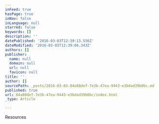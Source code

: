 ```yaml
---
inFeed: true
hasPage: true
inNav: false
inLanguage: null
starred: false
keywords: []
description: ''
datePublished: '2016-03-03T12:39:13.556Z'
dateModified: '2016-03-03T12:39:06.343Z'
authors: []
publisher:
  name: null
  domain: null
  url: null
  favicon: null
title: ''
author: []
sourcePath: _posts/2016-03-03-04a08def-7e3b-47ea-9443-e3bdad39b0bc.md
published: true
url: 04a08def-7e3b-47ea-9443-e3bdad39b0bc/index.html
_type: Article

---
```

Resources